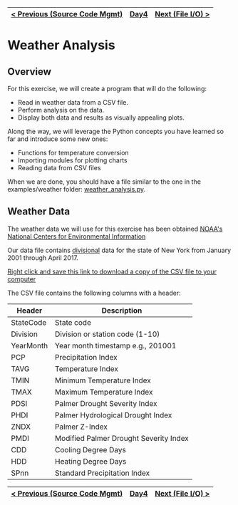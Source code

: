 | [< Previous (Source Code Mgmt)](GitOverview.md) | [Day4](../README.md) | [Next (File I/O) >](CSVFiles.md) |
|-------------------------------------------------|----------------------|----------------------------------|

# Weather Analysis

## Overview

For this exercise, we will create a program that will do the following:

- Read in weather data from a CSV file.
- Perform analysis on the data.
- Display both data and results as visually appealing plots.

Along the way, we will leverage the Python concepts you have learned so far and introduce some new ones:

- Functions for temperature conversion
- Importing modules for plotting charts
- Reading data from CSV files

When we are done, you should have a file similar to the one in the examples/weather
folder: [weather_analysis.py](../examples/weather/weather_analysis.py).

## Weather Data

The weather data we will use for this exercise has been obtained
[NOAA's National Centers for Environmental Information](https://www.ncdc.noaa.gov/)

Our data file contains [divisional](https://www7.ncdc.noaa.gov/CDO/CDODivisionalSelect.jsp#) data for the state of New
York from January 2001 through April 2017.

[Right click and save this link to download a copy of the CSV file to your computer](https://raw.githubusercontent.com/GRC-SummerSchool/learn-python/master/examples/weather/nystate_climate_indices_2010_2017.csv)

The CSV file contains the following columns with a header:

| Header    | Description                            |
|-----------|----------------------------------------|
| StateCode | State code                             |
| Division  | Division or station code (1-10)        |
| YearMonth | Year month timestamp e.g., 201001      |
| PCP       | Precipitation Index                    |
| TAVG      | Temperature Index                      |
| TMIN      | Minimum Temperature Index              |
| TMAX      | Maximum Temperature Index              |
| PDSI      | Palmer Drought Severity Index          |
| PHDI      | Palmer Hydrological Drought Index      |
| ZNDX      | Palmer Z-Index                         |
| PMDI      | Modified Palmer Drought Severity Index |
| CDD       | Cooling Degree Days                    |
| HDD       | Heating Degree Days                    |
| SPnn      | Standard Precipitation Index           |

| [< Previous (Source Code Mgmt)](GitOverview.md) | [Day4](../README.md) | [Next (File I/O) >](CSVFiles.md) |
|-------------------------------------------------|----------------------|----------------------------------|
